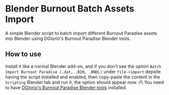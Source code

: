 # Blender Burnout Batch Assets Import
A simple Blender script to batch import different Burnout Paradise assets into Blender using DGIorio's Burnout Paradise Blender tools.

## How to use
Install it like a normal Blender add-on, and if you don't see the option `Batch Import Burnout Paradise (.dat, .BIN, .BNDL)` under `file->import` depsite having the script installed and enabled, then copy-paste the content in the `Scripting` Blender tab and run it, the option should appear now.
/!\ You need to have [DGIorio's Burnout Paradise Blender tools](https://drive.google.com/file/d/14rUHXb6-Pvbi-Bxcg-CWJaEEjGtFpV-4/view) installed.
